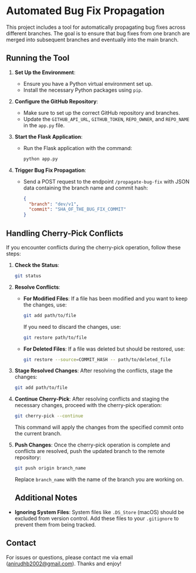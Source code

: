 # Automated Bug Fix Propagation

This project includes a tool for automatically propagating bug fixes across different branches. The goal is to ensure that bug fixes from one branch are merged into subsequent branches and eventually into the main branch.


## Running the Tool

1. **Set Up the Environment**:
   - Ensure you have a Python virtual environment set up.
   - Install the necessary Python packages using `pip`.

2. **Configure the GitHub Repository**:
   - Make sure to set up the correct GitHub repository and branches.
   - Update the `GITHUB_API_URL`, `GITHUB_TOKEN`, `REPO_OWNER`, and `REPO_NAME` in the `app.py` file.

3. **Start the Flask Application**:
   - Run the Flask application with the command:
     ```bash
     python app.py
     ```

4. **Trigger Bug Fix Propagation**:
   - Send a POST request to the endpoint `/propagate-bug-fix` with JSON data containing the branch name and commit hash:
     ```json
     {
       "branch": "dev/v1",
       "commit": "SHA_OF_THE_BUG_FIX_COMMIT"
     }
     ```

## Handling Cherry-Pick Conflicts

If you encounter conflicts during the cherry-pick operation, follow these steps:

1. **Check the Status**:
   ```bash
   git status
   ```

2. **Resolve Conflicts**:
   - **For Modified Files**: If a file has been modified and you want to keep the changes, use:
     ```bash
     git add path/to/file
     ```
     If you need to discard the changes, use:
     ```bash
     git restore path/to/file
     ```
   - **For Deleted Files**: If a file was deleted but should be restored, use:
     ```bash
     git restore --source=COMMIT_HASH -- path/to/deleted_file
     ```

3. **Stage Resolved Changes**:
   After resolving the conflicts, stage the changes:
   ```bash
   git add path/to/file
   ```

4. **Continue Cherry-Pick**:
   After resolving conflicts and staging the necessary changes, proceed with the cherry-pick operation:
   ```bash
   git cherry-pick --continue
   ```

   This command will apply the changes from the specified commit onto the current branch.

5. **Push Changes**:
   Once the cherry-pick operation is complete and conflicts are resolved, push the updated branch to the remote repository:
   ```bash
   git push origin branch_name
   ```

   Replace `branch_name` with the name of the branch you are working on.

   ## Additional Notes

- **Ignoring System Files**: System files like `.DS_Store` (macOS) should be excluded from version control. Add these files to your `.gitignore` to prevent them from being tracked.



## Contact

For issues or questions, please contact me via email (anirudhb2002@gmail.com). Thanks and enjoy!

